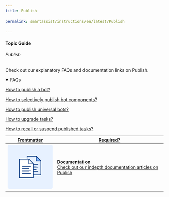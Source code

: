 ```yaml
---
title: Publish

permalink: smartassist/instructions/en/latest/Publish

---
```


#### Topic Guide
###### Publish

  Check out our explanatory FAQs and documentation links on Publish.

<details open>
  <summary>FAQs
  </summary>

  <a class="doc-link" target="_blank" href="https://developer.kore.ai/docs/bots/publish/publishing-bot/">
 
  How to publish a bot?

</a>

<a class="doc-link" target="_blank" href="https://developer.kore.ai/docs/bots/publish/publishing-bot/#Publishing_Tasks">
 
  How to selectively publish bot components?

</a>


<a class="doc-link" target="_blank" href="https://developer.kore.ai/docs/bots/advanced-topics/universal-bot/creating-a-universal-bot/#Step_6_Publishing">
 
  How to publish universal bots?

</a>
  
<a class="doc-link" target="_blank" href="https://developer.kore.ai/docs/bots/bot-builder-tool/dialog-task/managing-dialogs/#Upgrading_Tasks">
 
  How to upgrade tasks?

</a>

<a class="doc-link" target="_blank" href="https://developer.kore.ai/docs/bots/bot-builder-tool/dialog-task/managing-dialogs/#Deleting_and_Recalling_Tasks">
 
  How to recall or suspend published tasks?

</a>

</details>

<a class="doc-link" target="_blank" href="https://developer.kore.ai/docs/bots/publish/publishing-bot/">
 

| Frontmatter | Required? |
|-------------|-------------|
| ![alt text](images/docIcon.svg "Title") | **Documentation**  <br /> Check out our indepth documentation articles on Publish | 


</a>
